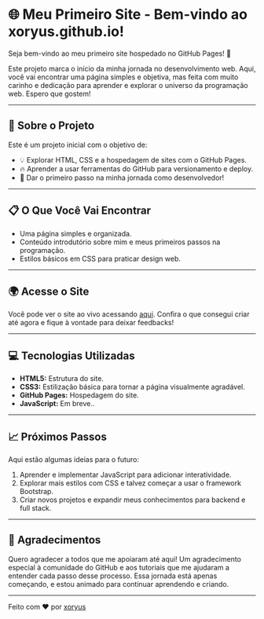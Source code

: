 # 🌐 Meu Primeiro Site - Bem-vindo ao xoryus.github.io!

Seja bem-vindo ao meu primeiro site hospedado no GitHub Pages! 🎉

Este projeto marca o início da minha jornada no desenvolvimento web. Aqui, você vai encontrar uma página simples e objetiva, mas feita com muito carinho e dedicação para aprender e explorar o universo da programação web. Espero que gostem!

---

## 🚀 Sobre o Projeto

Este é um projeto inicial com o objetivo de:
- 💡 Explorar HTML, CSS e a hospedagem de sites com o GitHub Pages.
- 🔥 Aprender a usar ferramentas do GitHub para versionamento e deploy.
- 🌱 Dar o primeiro passo na minha jornada como desenvolvedor!

---

## 📋 O Que Você Vai Encontrar

- Uma página simples e organizada.
- Conteúdo introdutório sobre mim e meus primeiros passos na programação.
- Estilos básicos em CSS para praticar design web.

---

## 🌍 Acesse o Site

Você pode ver o site ao vivo acessando [aqui](https://xoryus.github.io/FirstSite/). Confira o que consegui criar até agora e fique à vontade para deixar feedbacks!

---

## 💻 Tecnologias Utilizadas

- **HTML5:** Estrutura do site.
- **CSS3:** Estilização básica para tornar a página visualmente agradável.
- **GitHub Pages:** Hospedagem do site.
- **JavaScript:** Em breve..

---

## 📈 Próximos Passos

Aqui estão algumas ideias para o futuro:
1. Aprender e implementar JavaScript para adicionar interatividade.
2. Explorar mais estilos com CSS e talvez começar a usar o framework Bootstrap.
3. Criar novos projetos e expandir meus conhecimentos para backend e full stack.

---

## 🤝 Agradecimentos

Quero agradecer a todos que me apoiaram até aqui! Um agradecimento especial à comunidade do GitHub e aos tutoriais que me ajudaram a entender cada passo desse processo. Essa jornada está apenas começando, e estou animado para continuar aprendendo e criando.

---

Feito com ❤️ por [xoryus](https://github.com/xoryus)
